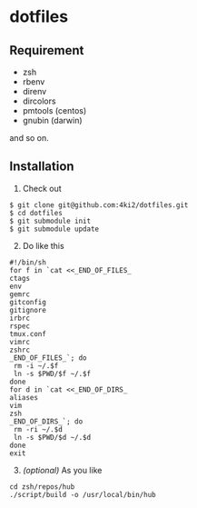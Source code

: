 # dotfiles

## Requirement
- zsh
- rbenv
- direnv
- dircolors
- pmtools (centos)
- gnubin (darwin)

and so on.

## Installation

1. Check out
 ```shell
$ git clone git@github.com:4ki2/dotfiles.git
$ cd dotfiles
$ git submodule init
$ git submodule update
```

2. Do like this
 ```shell
#!/bin/sh
for f in `cat <<_END_OF_FILES_
ctags
env
gemrc
gitconfig
gitignore
irbrc
rspec
tmux.conf
vimrc
zshrc
_END_OF_FILES_`; do
  rm -i ~/.$f
  ln -s $PWD/$f ~/.$f
done
for d in `cat <<_END_OF_DIRS_
aliases
vim
zsh
_END_OF_DIRS_`; do
  rm -ri ~/.$d
  ln -s $PWD/$d ~/.$d
done
exit
```

3. *(optional)* As you like
 ```shell
cd zsh/repos/hub
./script/build -o /usr/local/bin/hub
```
